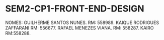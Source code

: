 # SEM2-CP1-FRONT-END-DESIGN
NOMES: GUILHERME SANTOS NUNES. RM: 558989.
       KAIQUE RODRIGUES ZAFFARANI RM: 556677.
       RAFAEL MENEZES VIANA. RM: 558287.
       KAIRO                RM:558288.
       